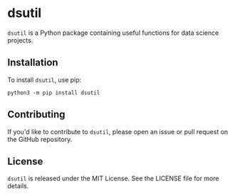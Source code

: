 # dsutil

`dsutil` is a Python package containing useful functions for data science projects.

## Installation

To install `dsutil`, use pip:

```
python3 -m pip install dsutil

```

## Contributing

If you'd like to contribute to `dsutil`, please open an issue or pull request on the GitHub repository.

## License

`dsutil` is released under the MIT License. See the LICENSE file for more details.
